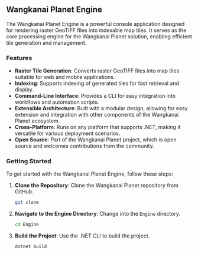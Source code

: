 ## Wangkanai Planet Engine

The Wangkanai Planet Engine is a powerful console application designed for rendering raster GeoTIFF files into indexable map tiles.
It serves as the core processing engine for the Wangkanai Planet solution, enabling efficient tile generation and management.

### Features

- **Raster Tile Generation**: Converts raster GeoTIFF files into map tiles suitable for web and mobile applications.
- **Indexing**: Supports indexing of generated tiles for fast retrieval and display.
- **Command-Line Interface**: Provides a CLI for easy integration into workflows and automation scripts.
- **Extensible Architecture**: Built with a modular design, allowing for easy extension and integration with other components of the Wangkanai Planet ecosystem.
- **Cross-Platform**: Runs on any platform that supports .NET, making it versatile for various deployment scenarios.
- **Open Source**: Part of the Wangkanai Planet project, which is open source and welcomes contributions from the community.

### Getting Started

To get started with the Wangkanai Planet Engine, follow these steps:

1. **Clone the Repository**: Clone the Wangkanai Planet repository from GitHub.
   ```bash
   git clone
   ```

2. **Navigate to the Engine Directory**: Change into the `Engine` directory.
   ```bash
   cd Engine
   ```

3. **Build the Project**: Use the .NET CLI to build the project.
   ```bash
   dotnet build
   ```
